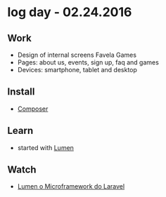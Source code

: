 # log day - 02.24.2016

## Work

 - Design of internal screens Favela Games 
  - Pages: about us, events, sign up, faq and games
  - Devices: smartphone, tablet and desktop

## Install

  - [Composer](https://getcomposer.org/) 

## Learn

 - started with [Lumen](https://lumen.laravel.com/docs/5.2)

## Watch

  - [Lumen o Microframework do Laravel](https://www.youtube.com/watch?v=wSZGhslPh0I)
